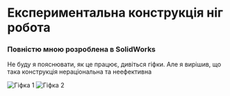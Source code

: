 # Експериментальна конструкція ніг робота

### Повністю мною розроблена в SolidWorks

Не буду я пояснювати, як це працює, дивіться гіфки. Але я вирішив, що така конструкція нераціональна та неефективна

![Гіфка 1](Чотириножний/Робот.gif)
![Гіфка 2](Шестиножний/Робот.gif)